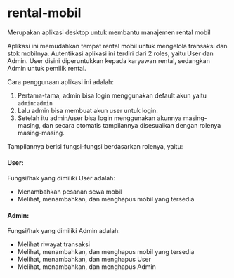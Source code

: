 # rental-mobil
Merupakan aplikasi desktop untuk membantu manajemen rental mobil

Aplikasi ini memudahkan tempat rental mobil untuk mengelola transaksi dan stok mobilnya. Autentikasi aplikasi ini terdiri dari 2 roles, yaitu User dan Admin. User disini diperuntukkan kepada karyawan rental, sedangkan Admin untuk pemilik rental.

Cara penggunaan aplikasi ini adalah:<br>
1. Pertama-tama, admin bisa login menggunakan default akun yaitu ```admin:admin```<br>
2. Lalu admin bisa membuat akun user untuk login.<br>
3. Setelah itu admin/user bisa login menggunakan akunnya masing-masing, dan secara otomatis tampilannya disesuaikan dengan rolenya masing-masing.<br>

Tampilannya berisi fungsi-fungsi berdasarkan rolenya, yaitu:
#### User:
Fungsi/hak yang dimiliki User adalah:
- Menambahkan pesanan sewa mobil
- Melihat, menambahkan, dan menghapus mobil yang tersedia

#### Admin:
Fungsi/hak yang dimiliki Admin adalah:
- Melihat riwayat transaksi
- Melihat, menambahkan, dan menghapus mobil yang tersedia
- Melihat, menambahkan, dan menghapus User
- Melihat, menambahkan, dan menghapus Admin

